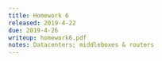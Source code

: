 ```yaml
---
title: Homework 6
released: 2019-4-22
due: 2019-4-26
writeup: homework6.pdf
notes: Datacenters; middleboxes & routers
---
```


